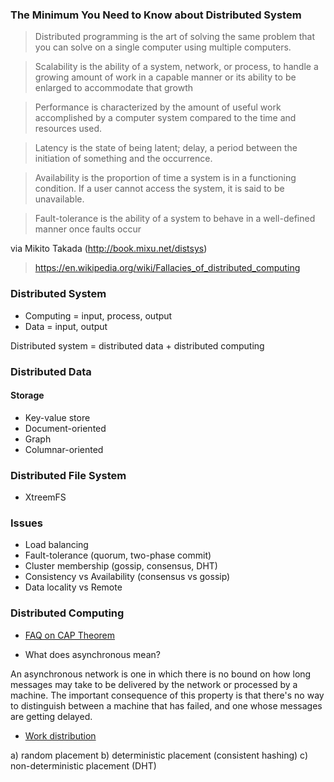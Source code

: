 ### The Minimum You Need to Know about Distributed System

> Distributed programming is the art of solving the same problem that you can solve on a single computer using multiple computers.

> Scalability is the ability of a system, network, or process, to handle a growing amount of work in a capable manner or its 
ability to be enlarged to accommodate that growth

> Performance is characterized by the amount of useful work accomplished by a computer system compared to the time and resources 
used.

> Latency is the state of being latent; delay, a period between the initiation of something and the occurrence.

> Availability is the proportion of time a system is in a functioning condition. If a user cannot access the system, it is said 
to be unavailable. 

> Fault-tolerance is the ability of a system to behave in a well-defined manner once faults occur

via Mikito Takada (http://book.mixu.net/distsys)

> https://en.wikipedia.org/wiki/Fallacies_of_distributed_computing

### Distributed System

- Computing = input, process, output
- Data = input, output

Distributed system = distributed data + distributed computing

### Distributed Data

#### Storage

- Key-value store
- Document-oriented
- Graph
- Columnar-oriented

### Distributed File System

- XtreemFS

### Issues

- Load balancing
- Fault-tolerance (quorum, two-phase commit)
- Cluster membership (gossip, consensus, DHT)
- Consistency vs Availability (consensus vs gossip)
- Data locality vs Remote





### Distributed Computing

- [FAQ on CAP Theorem](https://henryr.github.io/cap-faq)

- What does asynchronous mean?

An asynchronous network is one in which there is no bound on how long messages may take to be delivered by the network or processed by a machine. The important consequence of this property is that there's no way to distinguish between a machine that has failed, and one whose messages are getting delayed.

- [Work distribution](http://highscalability.com/blog/2015/10/12/making-the-case-for-building-scalable-stateful-services-in-t.html)

a) random placement
b) deterministic placement (consistent hashing)
c) non-deterministic placement (DHT)
